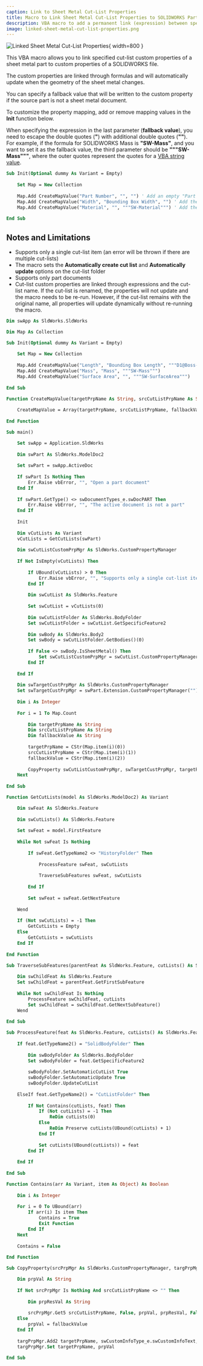 ```yaml
---
caption: Link to Sheet Metal Cut-List Properties
title: Macro to Link Sheet Metal Cut-List Properties to SOLIDWORKS Part Custom Properties
description: VBA macro to add a permanent link (expression) between specified cut-list custom properties of a sheet metal part and custom properties of a SOLIDWORKS file. Optional fallback value is available.
image: linked-sheet-metal-cut-list-properties.png
---
```

![Linked Sheet Metal Cut-List Properties](linked-sheet-metal-cut-list-properties.png){ width=800 }

This VBA macro allows you to link specified cut-list custom properties of a sheet metal part to custom properties of a SOLIDWORKS file.

The custom properties are linked through formulas and will automatically update when the geometry of the sheet metal changes.

You can specify a fallback value that will be written to the custom property if the source part is not a sheet metal document.

To customize the property mapping, add or remove mapping values in the **Init** function below.

When specifying the expression in the last parameter (**fallback value**), you need to escape the double quotes (**"**) with additional double quotes (**""**). For example, if the formula for SOLIDWORKS Mass is **"SW-Mass"**, and you want to set it as the fallback value, the third parameter should be **"""SW-Mass"""**, where the outer quotes represent the quotes for a [VBA string value](/docs/codestack/visual-basic/variables/standard-types#string).

``` vb
Sub Init(Optional dummy As Variant = Empty)
    
    Set Map = New Collection
    
    Map.Add CreateMapValue("Part Number", "", "") ' Add an empty "Part Number" custom property
    Map.Add CreateMapValue("Width", "Bounding Box Width", "") ' Add the "Bounding Box Width" custom property from the sheet metal as "Width", if it's not a sheet metal part, it will be empty
    Map.Add CreateMapValue("Material", "", """SW-Material""") ' Add the custom property "Material" and set it to the "SW-Material" formula, regardless of whether it's a sheet metal part
        
End Sub
```

## Notes and Limitations

* Supports only a single cut-list item (an error will be thrown if there are multiple cut-lists)
* The macro sets the **Automatically create cut list** and **Automatically update** options on the cut-list folder
* Supports only part documents
* Cut-list custom properties are linked through expressions and the cut-list name. If the cut-list is renamed, the properties will not update and the macro needs to be re-run. However, if the cut-list remains with the original name, all properties will update dynamically without re-running the macro.

``` vb
Dim swApp As SldWorks.SldWorks

Dim Map As Collection

Sub Init(Optional dummy As Variant = Empty)
    
    Set Map = New Collection
    
    Map.Add CreateMapValue("Length", "Bounding Box Length", """D1@Boss-Extrude1""")
    Map.Add CreateMapValue("Mass", "Mass", """SW-Mass""")
    Map.Add CreateMapValue("Surface Area", "", """SW-SurfaceArea""")
        
End Sub

Function CreateMapValue(targetPrpName As String, srcCutListPrpName As String, Optional fallbackValue As String = "") As Variant
    
    CreateMapValue = Array(targetPrpName, srcCutListPrpName, fallbackValue)
    
End Function

Sub main()

    Set swApp = Application.SldWorks
    
    Dim swPart As SldWorks.ModelDoc2
    
    Set swPart = swApp.ActiveDoc
    
    If swPart Is Nothing Then
        Err.Raise vbError, "", "Open a part document"
    End If
    
    If swPart.GetType() <> swDocumentTypes_e.swDocPART Then
        Err.Raise vbError, "", "The active document is not a part"
    End If
    
    Init
    
    Dim vCutLists As Variant
    vCutLists = GetCutLists(swPart)
    
    Dim swCutListCustomPrpMgr As SldWorks.CustomPropertyManager
    
    If Not IsEmpty(vCutLists) Then
        
        If UBound(vCutLists) > 0 Then
            Err.Raise vbError, "", "Supports only a single cut-list item"
        End If
        
        Dim swCutList As SldWorks.Feature
        
        Set swCutList = vCutLists(0)
        
        Dim swCutListFolder As SldWorks.BodyFolder
        Set swCutListFolder = swCutList.GetSpecificFeature2
        
        Dim swBody As SldWorks.Body2
        Set swBody = swCutListFolder.GetBodies()(0)
        
        If False <> swBody.IsSheetMetal() Then
            Set swCutListCustomPrpMgr = swCutList.CustomPropertyManager
        End If
        
    End If
    
    Dim swTargetCustPrpMgr As SldWorks.CustomPropertyManager
    Set swTargetCustPrpMgr = swPart.Extension.CustomPropertyManager("")
    
    Dim i As Integer
    
    For i = 1 To Map.Count
    
        Dim targetPrpName As String
        Dim srcCutListPrpName As String
        Dim fallbackValue As String
        
        targetPrpName = CStr(Map.item(i)(0))
        srcCutListPrpName = CStr(Map.item(i)(1))
        fallbackValue = CStr(Map.item(i)(2))
        
        CopyProperty swCutListCustomPrpMgr, swTargetCustPrpMgr, targetPrpName, srcCutListPrpName, fallbackValue
    Next
    
End Sub

Function GetCutLists(model As SldWorks.ModelDoc2) As Variant

    Dim swFeat As SldWorks.Feature
    
    Dim swCutLists() As SldWorks.Feature
    
    Set swFeat = model.FirstFeature
    
    While Not swFeat Is Nothing
        
        If swFeat.GetTypeName2 <> "HistoryFolder" Then
        
            ProcessFeature swFeat, swCutLists
            
            TraverseSubFeatures swFeat, swCutLists
        
        End If
        
        Set swFeat = swFeat.GetNextFeature
        
    Wend
    
    If (Not swCutLists) = -1 Then
        GetCutLists = Empty
    Else
        GetCutLists = swCutLists
    End If
    
End Function

Sub TraverseSubFeatures(parentFeat As SldWorks.Feature, cutLists() As SldWorks.Feature)
    
    Dim swChildFeat As SldWorks.Feature
    Set swChildFeat = parentFeat.GetFirstSubFeature
    
    While Not swChildFeat Is Nothing
        ProcessFeature swChildFeat, cutLists
        Set swChildFeat = swChildFeat.GetNextSubFeature()
    Wend
    
End Sub

Sub ProcessFeature(feat As SldWorks.Feature, cutLists() As SldWorks.Feature)
    
    If feat.GetTypeName2() = "SolidBodyFolder" Then
        
        Dim swBodyFolder As SldWorks.BodyFolder
        Set swBodyFolder = feat.GetSpecificFeature2
        
        swBodyFolder.SetAutomaticCutList True
        swBodyFolder.SetAutomaticUpdate True
        swBodyFolder.UpdateCutList
        
    ElseIf feat.GetTypeName2() = "CutListFolder" Then
        
        If Not Contains(cutLists, feat) Then
            If (Not cutLists) = -1 Then
                ReDim cutLists(0)
            Else
                ReDim Preserve cutLists(UBound(cutLists) + 1)
            End If
            
            Set cutLists(UBound(cutLists)) = feat
        End If
        
    End If
    
End Sub

Function Contains(arr As Variant, item As Object) As Boolean
    
    Dim i As Integer
    
    For i = 0 To UBound(arr)
        If arr(i) Is item Then
            Contains = True
            Exit Function
        End If
    Next
    
    Contains = False
    
End Function

Sub CopyProperty(srcPrpMgr As SldWorks.CustomPropertyManager, targPrpMgr As SldWorks.CustomPropertyManager, targetPrpName As String, srcCutListPrpName As String, fallbackValue As String)

    Dim prpVal As String
    
    If Not srcPrpMgr Is Nothing And srcCutListPrpName <> "" Then
    
        Dim prpResVal As String
                    
        srcPrpMgr.Get5 srcCutListPrpName, False, prpVal, prpResVal, False
    Else
        prpVal = fallbackValue
    End If
    
    targPrpMgr.Add2 targetPrpName, swCustomInfoType_e.swCustomInfoText, prpVal
    targPrpMgr.Set targetPrpName, prpVal
    
End Sub
```